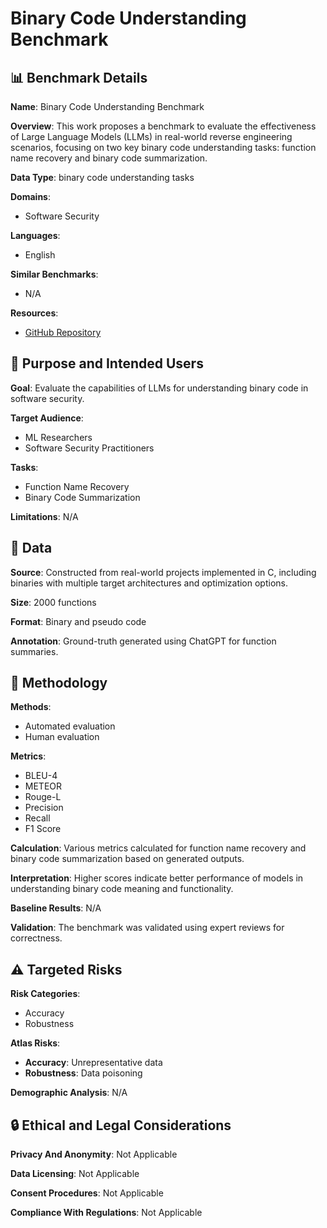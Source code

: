 # Binary Code Understanding Benchmark

## 📊 Benchmark Details

**Name**: Binary Code Understanding Benchmark

**Overview**: This work proposes a benchmark to evaluate the effectiveness of Large Language Models (LLMs) in real-world reverse engineering scenarios, focusing on two key binary code understanding tasks: function name recovery and binary code summarization.

**Data Type**: binary code understanding tasks

**Domains**:
- Software Security

**Languages**:
- English

**Similar Benchmarks**:
- N/A

**Resources**:
- [GitHub Repository](https://github.com/Sxxxw/BinaryLLMs-Eval)

## 🎯 Purpose and Intended Users

**Goal**: Evaluate the capabilities of LLMs for understanding binary code in software security.

**Target Audience**:
- ML Researchers
- Software Security Practitioners

**Tasks**:
- Function Name Recovery
- Binary Code Summarization

**Limitations**: N/A

## 💾 Data

**Source**: Constructed from real-world projects implemented in C, including binaries with multiple target architectures and optimization options.

**Size**: 2000 functions

**Format**: Binary and pseudo code

**Annotation**: Ground-truth generated using ChatGPT for function summaries.

## 🔬 Methodology

**Methods**:
- Automated evaluation
- Human evaluation

**Metrics**:
- BLEU-4
- METEOR
- Rouge-L
- Precision
- Recall
- F1 Score

**Calculation**: Various metrics calculated for function name recovery and binary code summarization based on generated outputs.

**Interpretation**: Higher scores indicate better performance of models in understanding binary code meaning and functionality.

**Baseline Results**: N/A

**Validation**: The benchmark was validated using expert reviews for correctness.

## ⚠️ Targeted Risks

**Risk Categories**:
- Accuracy
- Robustness

**Atlas Risks**:
- **Accuracy**: Unrepresentative data
- **Robustness**: Data poisoning

**Demographic Analysis**: N/A

## 🔒 Ethical and Legal Considerations

**Privacy And Anonymity**: Not Applicable

**Data Licensing**: Not Applicable

**Consent Procedures**: Not Applicable

**Compliance With Regulations**: Not Applicable
